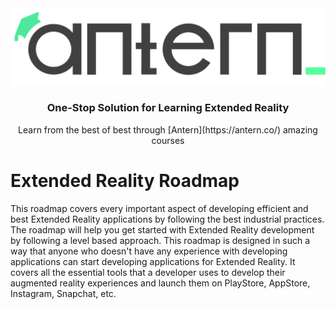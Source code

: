 <div align="center" ><img width="600px" src="./assets/anterndark.svg" ></img></div>
<center><h3><b>One-Stop Solution for Learning Extended Reality</b></h3></center>
<center>Learn from the best of best through [Antern](https://antern.co/) amazing courses</center>

# Extended Reality Roadmap
This roadmap covers every important aspect of developing efficient and best Extended Reality applications by following the best industrial practices.
The roadmap will help you get started with Extended Reality development by following a level based approach. This roadmap is designed in such a way that anyone who doesn't have any experience with developing applications can start developing applications for Extended Reality.
It covers all the essential tools that a developer uses to develop their augmented reality experiences and launch them on PlayStore, AppStore, Instagram, Snapchat, etc.